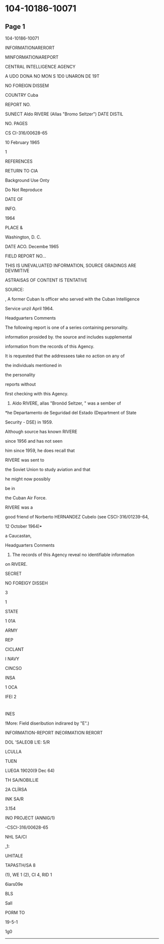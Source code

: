 # 104-10186-10071

## Page 1

104-10186-10071

INFORMATIONARERORT

MINFORMATIONAREPORT

CENTRAL INTELLIGENCE AGENCY

A UDO DONA NO MON S 1D0 UNARON DE 19T

NO FOREIGN DISSEM

COUNTRY Cuba

REPORT NO.

SUNECT Aldo RIVERE (Allas "Bromo Seltzer") DATE DISTIL

NO. PAGES

CS CI-316/00628-65

10 February 1965

1

REFERENCES

RETURN TO CIA

Background Use Onty

Do Not Reproduce

DATE OF

INFO.

1964

PLACE &

Washington, D. C.

DATE ACO. Decembe 1965

FIELD REPORT NO...

THIS IS UNEVALUATED INFORMATION, SOURCE GRADINGS ARE DEVIMITIVE

ASTRAISAS OF CONTENT IS TENTATIVE

SOURCE:

, A former Cuban Is officer who served with the Cuban Intelligence

Service unzil April 1964.

Headguarters Comments

The following report is one of a series containing personality.

information prosided by. the source and includes supplemental

information from the records of this Agency.

It is requested that the addressees take no action on any of

the individuals mentioned in

the personality

reports without

first checking with this Agency.

1. Aldo RIVERE, allas "Bronöd Seltzer, " was a sember of

*he Departamento de Seguridad del Estado (Department of State

Security - DSE) in 1959.

Although source has known RIVERE

since 1956 and has not seen

him since 1959, he does recall that

RIVERE was sent to

the Soviet Union to study aviation and that

he might now possibly

be in

the Cuban Air Force.

RIVERE was a

good friend of Norberto HERNANDEZ Cubelo (see CSCI-316/01239-64,

12 October 1964)•

a Caucastan,

Headguarters Conments

1. The records of this Agency reveal no identifiable information

on RIVERE.

SECRET

NO FOREIGY DISSEH

3

1

STATE

1 01A

ARMY

REP

CICLANT

I NAVY

CINCSO

INSA

1 OCA

IFEI 2

#

INES

!More: Field diseribution indirared by "E".)

INFORMATION-REPORT INEORMATION RERORT

DOL 'SALEOB L!E: 5/R

LCULLA

TUEN

LUEGA 19020(9 Dec 64)

TH SA/NOBILLIE

2A CLÍRSA

INK SA/R

3.154

INO PROJECT (ANNIG/1)

-CSCI-316/00628-65

NHL SA/CI

_1:

UHITALE

TAPASTH/SA 8

(1), WE 1 (2), CI 4, RID 1

6iars09e

BLS

Sall

PORM TO

19-5-1

1g0

---

